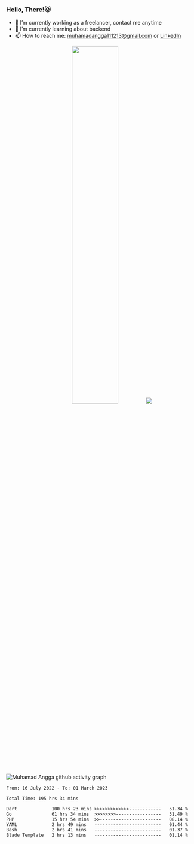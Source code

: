 
### Hello, There!🐱

- 🔭 I’m currently working as a freelancer, contact me anytime
- 🌱 I’m currently learning about backend
- 📫 How to reach me: [muhamadangga111213@gmail.com](mailto:muhamadangga111213@gmail.com) or [LinkedIn](https://www.linkedin.com/in/muhamad-angga)

<p align="center">
    <img width="49.5%" src="https://github-readme-stats.vercel.app/api?username=muhangga&count_private=true&theme=ocean_dark&show_icons=true" />
    &nbsp;
    <img src="https://github-readme-stats.vercel.app/api/top-langs/?username=muhangga&langs_count=8&layout=compact&theme=ocean_dark&show_icons=true" />
</p>

![Muhamad Angga github activity graph](https://github-readme-activity-graph.cyclic.app/graph?username=muhangga&custom_title=Angga&color=708090&theme=github-dark)


<!--START_SECTION:waka-->

```text
From: 16 July 2022 - To: 01 March 2023

Total Time: 195 hrs 34 mins

Dart             100 hrs 23 mins >>>>>>>>>>>>>------------   51.34 %
Go               61 hrs 34 mins  >>>>>>>>-----------------   31.49 %
PHP              15 hrs 54 mins  >>-----------------------   08.14 %
YAML             2 hrs 49 mins   -------------------------   01.44 %
Bash             2 hrs 41 mins   -------------------------   01.37 %
Blade Template   2 hrs 13 mins   -------------------------   01.14 %
```

<!--END_SECTION:waka-->
